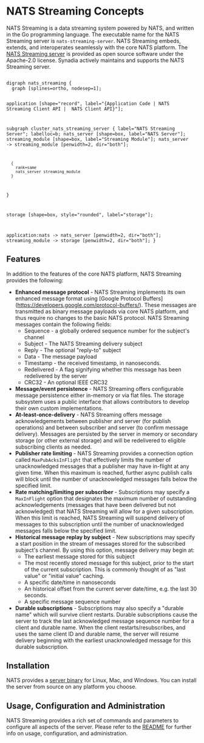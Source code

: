 # NATS Streaming Concepts

NATS Streaming is a data streaming system powered by NATS, and written in the Go programming language. The executable name for the NATS Streaming server is `nats-streaming-server`. NATS Streaming embeds, extends, and interoperates seamlessly with the core NATS platform. The [NATS Streaming server](https://github.com/nats-io/nats-streaming-server) is provided as open source software under the Apache-2.0 license. Synadia actively maintains and supports the NATS Streaming server.

<div class="graphviz"><code data-viz="dot">
digraph nats_streaming {
  graph [splines=ortho, nodesep=1];

  application [shape="record", label="{Application Code | NATS Streaming Client API | <nats> NATS Client API}"];

  subgraph cluster_nats_streaming_server {
      label="NATS Streaming Server";
      labelloc=b;
      nats_server [shape=box, label="NATS Server"];
      streaming_module [shape=box, label="Streaming Module"];
      nats_server -> streaming_module [penwidth=2, dir="both"];

      {
        rank=same
        nats_server streaming_module
      }
  }

  storage [shape=box, style="rounded", label="storage"];

  application:nats -> nats_server [penwidth=2, dir="both"];
  streaming_module -> storage [penwidth=2, dir="both"];
}
</code></div>

## Features

In addition to the features of the core NATS platform, NATS Streaming provides the following:

- **Enhanced message protocol** - NATS Streaming implements its own enhanced message format using [Google Protocol Buffers] (https://developers.google.com/protocol-buffers/). These messages are transmitted as binary message payloads via core NATS platform, and thus require no changes to the basic NATS protocol. NATS Streaming messages contain the following fields:
    - Sequence - a globally ordered sequence number for the subject's channel
    - Subject - The NATS Streaming delivery subject
    - Reply - The optional "reply-to" subject
    - Data - The message payload
    - Timestamp - the received timestamp, in nanoseconds.
    - Redelivered - A flag signifying whether this message has been redelivered by the server
    - CRC32 - An optional IEEE CRC32
- **Message/event persistence** - NATS Streaming offers configurable message persistence either in-memory or via flat files. The storage subsystem uses a public interface that allows contributors to develop their own custom implementations.
- **At-least-once-delivery** - NATS Streaming offers message acknowledgements between publisher and server (for publish operations) and between subscriber and server (to confirm message delivery). Messages are persisted by the server in memory or secondary storage (or other external storage) and will be redelivered to eligible subscribing clients as needed.
- **Publisher rate limiting** - NATS Streaming provides a connection option called `MaxPubAcksInFlight` that effectively limits the number of unacknowledged messages that a publisher may have in-flight at any given time. When this maximum is reached, further async publish calls will block until the number of unacknowledged messages falls below the specified limit.
- **Rate matching/limiting per subscriber** - Subscriptions may specify a `MaxInFlight` option that designates the maximum number of outstanding acknowledgements (messages that have been delivered but not acknowledged) that NATS Streaming will allow for a given subscription. When this limit is reached, NATS Streaming will suspend delivery of messages to this subscription until the number of unacknowledged messages falls below the specified limit.
- **Historical message replay by subject** - New subscriptions may specify a start position in the stream of messages stored for the subscribed subject's channel. By using this option, message delivery may begin at:
    - The earliest message stored for this subject
    - The most recently stored message for this subject, prior to the start of the current subscription. This is commonly thought of as "last value" or "initial value" caching.
    - A specific date/time in nanoseconds
    - An historical offset from the current server date/time, e.g. the last 30 seconds.
    - A specific message sequence number
- **Durable subscriptions** - Subscriptions may also specify a "durable name" which will survive client restarts. Durable subscriptions cause the server to track the last acknowledged message sequence number for a client and durable name. When the client restarts/resubscribes, and uses the same client ID and durable name, the server will resume delivery beginning with the earliest unacknowledged message for this durable subscription.

## Installation

NATS provides a [server binary](nats-streaming-install.md) for Linux, Mac, and Windows. You can install the server from source on any platform you choose.

## Usage, Configuration and Administration

NATS Streaming provides a rich set of commands and parameters to configure all aspects of the server. Please refer to the [README](https://github.com/nats-io/nats-streaming-server/) for further info on usage, configuration, and administration.
